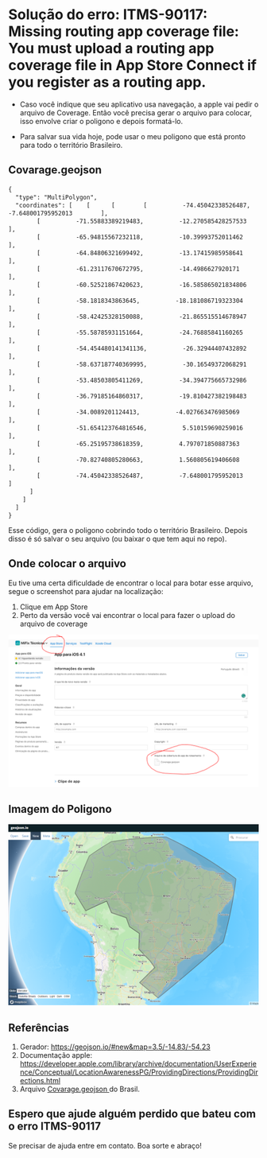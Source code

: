 # Solução do erro: ITMS-90117: Missing routing app coverage file: You must upload a routing app coverage file in App Store Connect if you register as a routing app.

- Caso você indique que seu aplicativo usa navegação, a apple vai pedir o arquivo de Coverage. Então você precisa gerar o arquivo para colocar, isso envolve criar o poligono e depois formatá-lo.

- Para salvar sua vida hoje, pode usar o meu poligono que está pronto para todo o território Brasileiro.

## Covarage.geojson

    {
      "type": "MultiPolygon",
      "coordinates": [    [      [        [          -74.45042338526487,          -7.648001795952013        ],
            [          -71.55883389219483,          -12.270585428257533        ],
            [          -65.94815567232118,          -10.39993752011462        ],
            [          -64.84806321699492,          -13.17415985958641        ],
            [          -61.23117670672795,          -14.4986627920171        ],
            [          -60.52521867420623,          -16.585865021834806        ],
            [          -58.1818343863645,          -18.181086719323304        ],
            [          -58.42425328150088,          -21.865515514678947        ],
            [          -55.58785931151664,          -24.76885841160265        ],
            [          -54.454480141341136,          -26.32944407432892        ],
            [          -58.637187740369995,          -30.16549372068291        ],
            [          -53.48503805411269,          -34.394775665732986        ],
            [          -36.79185164860317,          -19.810427382198483        ],
            [          -34.0089201124413,          -4.027663476985069        ],
            [          -51.654123764816546,          5.510159690259016        ],
            [          -65.25195738618359,          4.797071850887363        ],
            [          -70.82740805280663,          1.560805619406608        ],
            [          -74.45042338526487,          -7.648001795952013        ]
          ]
        ]
      ]
    }

Esse código, gera o poligono cobrindo todo o território Brasileiro. Depois disso é só salvar o seu arquivo (ou baixar o que tem aqui no repo).
## Onde colocar o arquivo
Eu tive uma certa dificuldade de encontrar o local para botar esse arquivo, segue o screenshot para ajudar na localização:

1. Clique em App Store
2. Perto da versão você vai encontrar o local para fazer o upload do arquivo de coverage

![](https://github.com/BrunoCCPires/Covarage-geojson-apple/blob/main/localizacao-do-campo.PNG?raw=true)

## Imagem do Poligono

![Geojson](https://github.com/BrunoCCPires/Covarage-geojson-apple/blob/main/geolocation.PNG?raw=true "Geojson")

## Referências 

1. Gerador: https://geojson.io/#new&map=3.5/-14.83/-54.23
2. Documentação apple: https://developer.apple.com/library/archive/documentation/UserExperience/Conceptual/LocationAwarenessPG/ProvidingDirections/ProvidingDirections.html
3. Arquivo [Covarage.geojson ](https://github.com/BrunoCCPires/Covarage-geojson-apple/blob/main/Coverage.geojson "Covarage.geojson ")do Brasil. 

## Espero que ajude alguém perdido que bateu com o erro ITMS-90117

Se precisar de ajuda entre em contato. 
Boa sorte e abraço!
